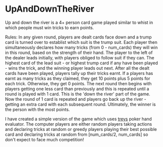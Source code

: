 # UpAndDownTheRiver

Up and down the river is a 4+ person card game played similar to whist in which people must win tricks to earn points.

Rules:
In any given round, players are dealt cards face down and a trump card is turned over to establist which suit is the trump suit. 
Each player then simultaneously declares how many tricks (from 0 - num_cards) they will win in this round, based on the strength of their hand.
The player to the left of the dealer leads initially, with players obliged to follow suit if they can. The highest card of the lead suit -
or highest trump card if any have been played - wins the trick, and the winning player leads out next. After all the dealt cards have been played,
players tally up their tricks earnt. If a players has earnt as many tricks as they claimed, they get 10 points plus 5 points for each trick. 
Otherwise, they get 0 points. The next round then begins with players getting one less card than previously and this is repeated until a round is played with 1 card. 
This is the 'down the river' part of the game. Now the round of 1 card is repeated and players go back up the river - getting an extra card 
with each subsequent round. Ultimately, the winner is the person with the most points. 

I have created a simple version of the game which uses [treys](https://github.com/ihendley/treys) poker hand evaluator. The computer players are either random players taking actions and 
declaring tricks at random or greedy players playing their best possible card and declaring tricks at random from [num_cards/2, num_cards] so don't 
expect to face much competition! 
